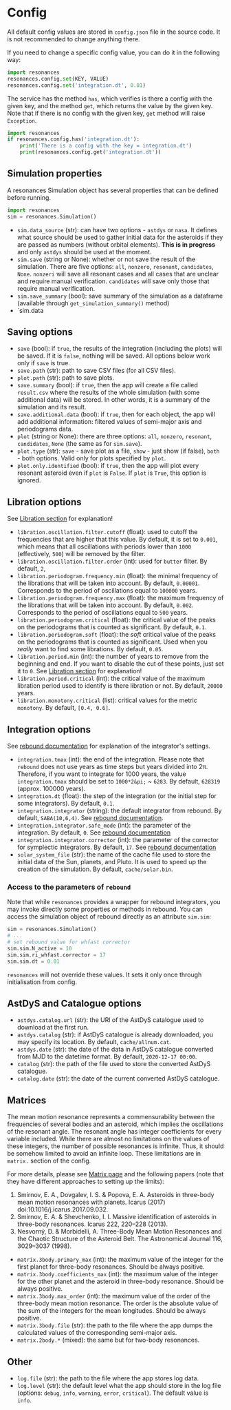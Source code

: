 # Config

All default config values are stored in `config.json` file in the source code. It is not recommended to change anything there.

If you need to change a specific config value, you can do it in the following way:

```python
import resonances
resonances.config.set(KEY, VALUE)
resonances.config.set('integration.dt', 0.01)
```

The service has the method `has`, which verifies is there a config with the given key, and the method `get`, which returns the value by the given key. Note that if there is no config with the given key, `get` method will raise `Exception`.

```python
import resonances
if resonances.config.has('integration.dt'):
    print('There is a config with the key = integration.dt')
    print(resonances.config.get('integration.dt'))
```

## Simulation properties

A resonances Simulation object has several properties that can be defined before running.

```python
import resonances
sim = resonances.Simulation()
```

-   `sim.data_source` (str): can have two options - `astdys` or `nasa`. It defines what source should be used to gather initial data for the asteroids if they are passed as numbers (without orbital elements). **This is in progress** and only `astdys` should be used at the moment.
-   `sim.save` (string or None): whether or not save the result of the simulation. There are five options: `all`, `nonzero`, `resonant`, `candidates`, `None`. `nonzeri` will save all resonant cases and all cases that are unclear and require manual verification. `candidates` will save only those that require manual verification.
-   `sim.save_summary` (bool): save summary of the simulation as a dataframe (available through `get_simulation_summary()` method)
-   `sim.data

## Saving options

-   `save` (bool): if `true`, the results of the integration (including the plots) will be saved. If it is `false`, nothing will be saved. All options below work only if `save` is true.
-   `save.path` (str): path to save CSV files (for all CSV files).
-   `plot.path` (str): path to save plots.
-   `save.summary` (bool): if `true`, then the app will create a file called `result.csv` where the results of the whole simulation (with some additional data) will be stored. In other words, it is a summary of the simulation and its result.
-   `save.additional.data` (bool): if `true`, then for each object, the app will add additional information: filtered values of semi-major axis and periodograms data.
-   `plot` (string or None): there are three options: `all`, `nonzero`, `resonant`, `candidates`, `None` (the same as for `sim.save`).
-   `plot.type` (str): `save` - save plot as a file, `show` - just show (if false), `both` - both options. Valid only for plots specified by `plot`.
-   `plot.only.identified` (bool): if `true`, then the app will plot every resonant asteroid even if `plot` is `False`. If `plot` is `True`, this option is ignored.

## Libration options

See [Libration section](libration.md) for explanation!

-   `libration.oscillation.filter.cutoff` (float): used to cutoff the frequencies that are higher that this value. By default, it is set to `0.001`, which means that all oscillations with periods lower than `1000` (effectively, `500`) will be removed by the filter.
-   `libration.oscillation.filter.order` (int): used for `butter` filter. By default, `2`,
-   `libration.periodogram.frequency.min` (float): the minimal frequency of the librations that will be taken into account. By default, `0.00001`. Corresponds to the period of oscillations equal to `100000` years.
-   `libration.periodogram.frequency.max` (float): the maximum frequency of the librations that will be taken into account. By default, `0.002`. Corresponds to the period of oscillations equal to `500` years.
-   `libration.periodogram.critical` (float): the critical value of the peaks on the periodograms that is counted as significant. By default, `0.1`.
-   `libration.periodogram.soft` (float): the _soft_ critical value of the peaks on the periodograms that is counted as significant. Used when you _really_ want to find some librations. By default, `0.05`.
-   `libration.period.min` (int): the number of years to remove from the beginning and end. If you want to disable the cut of these points, just set it to `0`. See [Libration section](libration.md) for explanation!
-   `libration.period.critical` (int): the critical value of the maximum libration period used to identify is there libration or not. By default, `20000` years.
-   `libration.monotony.critical` (list): critical values for the metric `monotony`. By default, `[0.4, 0.6]`.

## Integration options

See [rebound documentation](https://rebound.readthedocs.io/en/latest/integrators.html) for explanation of the integrator's settings.

-   `integration.tmax` (int): the end of the integration. Please note that `rebound` does not use years as time steps but years divided into 2&pi;. Therefore, if you want to integrate for 1000 years, the value `integration.tmax` should be set to `1000*2&pi;` ~ `6283`. By default, `628319` (approx. 100000 years).
-   `integration.dt` (float): the step of the integration (or the initial step for some integrators). By default, `0.1`.
-   `integration.integrator` (string): the default integrator from rebound. By default, `SABA(10,6,4)`. See [rebound documentation](https://rebound.readthedocs.io/en/latest/integrators.html).
-   `integration.integrator.safe_mode` (int): the parameter of the integration. By default, `0`. See [rebound documentation](https://rebound.readthedocs.io/en/latest/integrators.html)
-   `integration.integrator.corrector` (int): the parameter of the corrector for symplectic integrators. By default, `17`. See [rebound documentation](https://rebound.readthedocs.io/en/latest/integrators.html)
-   `solar_system_file` (str): the name of the cache file used to store the initial data of the Sun, planets, and Pluto. It is used to speed up the creation of the simulation. By default, `cache/solar.bin`.

### Access to the parameters of `rebound`

Note that while `resonances` provides a wrapper for rebound integrators, you may invoke directly some properties or methods in rebound. You can access the simulation object of rebound directly as an attribute `sim.sim`:

```python
sim = resonances.Simulation()
# ...
# set rebound value for whfast corrector
sim.sim.N_active = 10
sim.sim.ri_whfast.corrector = 17
sim.sim.dt = 0.01
```

`resonances` will not override these values. It sets it only once through initialisation from config.

## AstDyS and Catalogue options

-   `astdys.catalog.url` (str): the URl of the AstDyS catalogue used to download at the first run.
-   `astdys.catalog` (str): if AstDyS catalogue is already downloaded, you may specify its location. By default, `cache/allnum.cat`.
-   `astdys.date` (str): the date of the data in AstDyS catalogue converted from MJD to the datetime format. By default, `2020-12-17 00:00`.
-   `catalog` (str): the path of the file used to store the converted AstDyS catalogue.
-   `catalog.date` (str): the date of the current converted AstDyS catalogue.

## Matrices

The mean motion resonance represents a commensurability between the frequencies of several bodies and an asteroid, which implies the oscillations of the resonant angle. The resonant angle has integer coefficients for every variable included. While there are almost no limitations on the values of these integers, the number of possible resonances is infinite. Thus, it should be somehow limited to avoid an infinite loop. These limitations are in `matrix.` section of the config.

For more details, please see [Matrix page](matrix.md) and the following papers (note that they have different approaches to setting up the limits):

1. Smirnov, E. A., Dovgalev, I. S. & Popova, E. A. Asteroids in three-body mean motion resonances with planets. Icarus (2017) doi:10.1016/j.icarus.2017.09.032.
1. Smirnov, E. A. & Shevchenko, I. I. Massive identification of asteroids in three-body resonances. Icarus 222, 220–228 (2013).
1. Nesvorný, D. & Morbidelli, A. Three-Body Mean Motion Resonances and the Chaotic Structure of the Asteroid Belt. The Astronomical Journal 116, 3029–3037 (1998).

-   `matrix.3body.primary_max` (int): the maximum value of the integer for the first planet for three-body resonances. Should be always positive.
-   `matrix.3body.coefficients_max` (int): the maximum value of the integer for the other planet and the asteroid in three-body resonance. Should be always positive.
-   `matrix.3body.max_order` (int): the maximum value of the order of the three-body mean motion resonance. The order is the absolute value of the sum of the integers for the mean longitudes. Should be always positive.
-   `matrix.3body.file` (str): the path to the file where the app dumps the calculated values of the corresponding semi-major axis.
-   `matrix.2body.*` (mixed): the same but for two-body resonances.

## Other

-   `log.file` (str): the path to the file where the app stores log data.
-   `log.level` (str): the default level what the app should store in the log file (options: `debug`, `info`, `warning`, `error`, `critical`). The default value is `info`.
